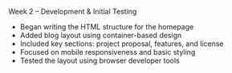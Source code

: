  Week 2 – Development & Initial Testing

- Began writing the HTML structure for the homepage
- Added blog layout using container-based design
- Included key sections: project proposal, features, and license
- Focused on mobile responsiveness and basic styling
- Tested the layout using browser developer tools
